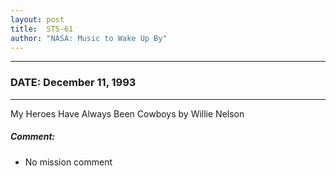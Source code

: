 ```yaml
---
layout: post
title:  STS-61
author: "NASA: Music to Wake Up By"
---
```


----
### DATE: December 11, 1993
----
My Heroes Have Always Been Cowboys by Willie Nelson

##### Comment:
* No mission comment

